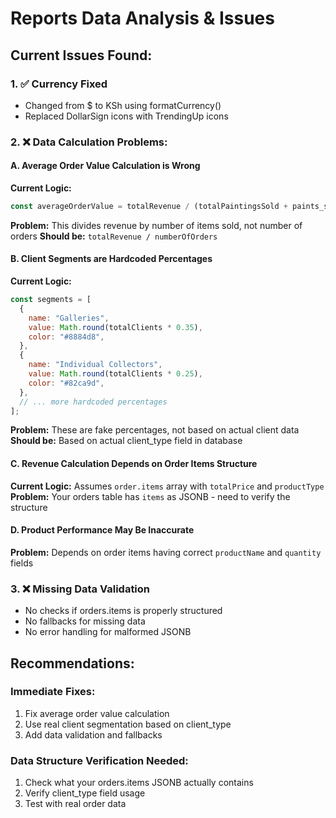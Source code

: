 # Reports Data Analysis & Issues

## Current Issues Found:

### 1. ✅ Currency Fixed

- Changed from $ to KSh using formatCurrency()
- Replaced DollarSign icons with TrendingUp icons

### 2. ❌ Data Calculation Problems:

#### A. Average Order Value Calculation is Wrong

**Current Logic:**

```javascript
const averageOrderValue = totalRevenue / (totalPaintingsSold + paints_sold);
```

**Problem:** This divides revenue by number of items sold, not number of orders
**Should be:** `totalRevenue / numberOfOrders`

#### B. Client Segments are Hardcoded Percentages

**Current Logic:**

```javascript
const segments = [
  {
    name: "Galleries",
    value: Math.round(totalClients * 0.35),
    color: "#8884d8",
  },
  {
    name: "Individual Collectors",
    value: Math.round(totalClients * 0.25),
    color: "#82ca9d",
  },
  // ... more hardcoded percentages
];
```

**Problem:** These are fake percentages, not based on actual client data
**Should be:** Based on actual client_type field in database

#### C. Revenue Calculation Depends on Order Items Structure

**Current Logic:** Assumes `order.items` array with `totalPrice` and `productType`
**Problem:** Your orders table has `items` as JSONB - need to verify the structure

#### D. Product Performance May Be Inaccurate

**Problem:** Depends on order items having correct `productName` and `quantity` fields

### 3. ❌ Missing Data Validation

- No checks if orders.items is properly structured
- No fallbacks for missing data
- No error handling for malformed JSONB

## Recommendations:

### Immediate Fixes:

1. Fix average order value calculation
2. Use real client segmentation based on client_type
3. Add data validation and fallbacks

### Data Structure Verification Needed:

1. Check what your orders.items JSONB actually contains
2. Verify client_type field usage
3. Test with real order data
